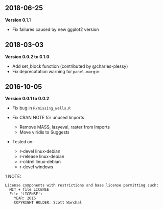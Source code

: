 ## 2018-06-25

**Version 0.1.1**

- Fix failures caused by new ggplot2 version

## 2018-03-03

**Version 0.0.2 to 0.1.0**

- Add set_block function (contributed by @charles-plessy)
- Fix deprecatation warning for `panel.margin`


## 2016-10-05

**Version 0.0.1 to 0.0.2**

- Fix bug in `R/missing_wells.R`
- Fix CRAN NOTE for unused Imports
    - Remove MASS, lazyeval, raster from Imports
    - Move viridis to Suggests

- Tested on:
    - r-devel linux-debian
    - r-release linux-debian
    - r-oldrel linux-debian
    - r-devel windows

1 NOTE:
```
License components with restrictions and base license permitting such:
  MIT + file LICENSE
  File 'LICENSE':
    YEAR: 2016
    COPYRIGHT HOLDER: Scott Warchal
```
